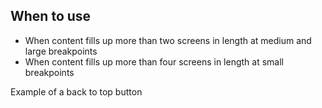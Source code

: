 ## When to use

- When content fills up more than two screens in length at medium and large
  breakpoints
- When content fills up more than four screens in length at small breakpoints

<div id="overview-image-description" class="visually-hidden">
  Example of a back to top button
</div>
